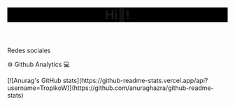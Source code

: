 <header style="background-color:black;">
  <h1>Hi👋!</h1>
  <figure>
    
  </figure>
</header>

<p>Redes sociales</p>



<main>
  <div>
    <p> ⚙ Github Analytics 💻</p>
    [![Anurag's GitHub stats](https://github-readme-stats.vercel.app/api?username=TropikoW)](https://github.com/anuraghazra/github-readme-stats)    
  </div>
</main>
